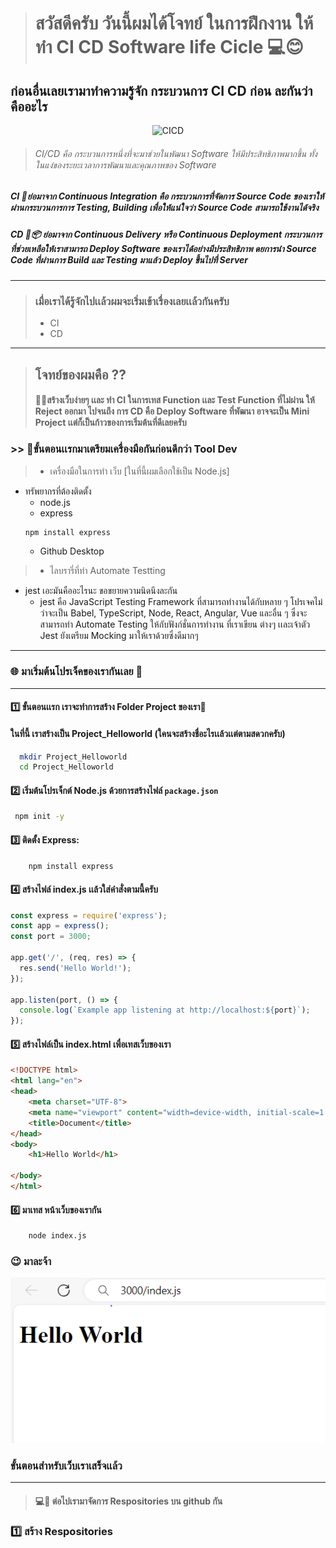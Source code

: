 ># สวัสดีครับ วันนี้ผมได้โจทย์ ในการฝึกงาน ให้ทำ CI CD Software life Cicle 💻😊

## ก่อนอื่นเลยเรามาทำความรู้จัก กระบวนการ CI CD ก่อน ละกันว่าคืออะไร

<p align ="center">
  <img src="https://encrypted-tbn0.gstatic.com/images?q=tbn:ANd9GcRs06WZ7cmn2LOH2z-liycjWe2Vfg51niXz-u9yqDPs7Q&s" alt="CICD">
</p>


> ###### CI/CD คือ กระบวนการหนึ่งที่จะมาช่วยในพัฒนา Software ให้มีประสิทธิภาพมากขึ้น ทั้งในแง่ของระยะเวลาการพัฒนาและคุณภาพของ Software 

##### CI 📁ย่อมาจาก Continuous Integration คือ กระบวนการที่จัดการ Source Code ของเราให้ผ่านกระบวนการการ Testing, Building เพื่อให้แน่ใจว่า Source Code สามารถใช้งานได้จริง

##### CD 📨📦 ย่อมาจาก Continuous Delivery หรือ Continuous Deployment กระบวนการที่ช่วยเหลือให้เราสามารถ Deploy Software ของเราได้อย่างมีประสิทธิภาพ ดยการนำ Source Code ที่ผ่านการ Build และ Testing มาแล้ว  Deploy ขึ้นไปที่ Server
---

>### เมื่อเราได้รู้จักไปเเล้วผมจะเริ่มเข้าเรื่องเลยเเล้วกันครับ 
>-  CI
>-  CD 
---

>## โจทย์ของผมคือ ??
>#### 💬✅สร้างเว็บง่ายๆ เเละ ทำ CI ในการเทส Function เเละ Test Function ที่ไม่ผ่าน ให้ Reject ออกมา ไปจนถึง การ CD คือ Deploy Software ที่พัฒนา อาจจะเป็น Mini Project เเต่ก็เป็นก้าวของการเริ่มต้นที่ดีเลยครับ

### >> 🚀ขั้นตอนเเรกมาเตรียมเครื่องมือกันก่อนดีกว่า Tool Dev
>* เครื่องมือในการทำ เว็บ [ในที่นี้ผมเลือกใช้เป็น Node.js]
  * ทรัพยากรที่ต้องติดตั้ง
    * node.js 
    * express
    ```sh
    npm install express
    ```
    * Github Desktop
>* ไลบรารี่ที่ทำ Automate Testting
  * jest เอะมันคืออะไรนะ ขอขยายความนิดนึงละกัน 
    * jest คือ JavaScript Testing Framework ที่สามารถทำงานได้กับหลาย ๆ โปรเจคไม่ว่าจะเป็น Babel, TypeScript, Node, React, Angular, Vue และอื่น ๆ
    ซึ่งจะสามารถทำ Automate Testing ให้กับฟังก์ชั่นการทำงาน ที่เราเขียน ต่างๆ เเละเจ้าตัว Jest ยังเตรียม Mocking มาให้เราด้วยซึ่งดีมากๆ

---
### 🌐 มาเริ่มต้นโปรเจ็คของเรากันเลย 💨
---
#### 1️⃣ ขั้นตอนเเรก เราจะทำการสร้าง Folder Project ของเรา📁
#### ในที่นี้ เราสร้างเป็น Project_Helloworld (ใคนจะสร้างชื่อะไรเเล้วเเต่ตามสดวกครับ)

  ```sh
    mkdir Project_Helloworld
    cd Project_Helloworld
 ```

#### 2️⃣ เริ่มต้นโปรเจ็กต์ Node.js ด้วยการสร้างไฟล์ `package.json`

   ```sh
    npm init -y
   ```

#### 3️⃣ ติดตั้ง Express:

```sh
    npm install express
```
#### 4️⃣ สร้างไฟล์ index.js เเล้วใส่คำสั่งตามนี้ครับ
```js
const express = require('express');
const app = express();
const port = 3000;

app.get('/', (req, res) => {
  res.send('Hello World!');
});

app.listen(port, () => {
  console.log(`Example app listening at http://localhost:${port}`);
});

```

#### 5️⃣ สร้างไฟล์เป็น index.html เพื่อเทสเว็บของเรา

```html
<!DOCTYPE html>
<html lang="en">
<head>
    <meta charset="UTF-8">
    <meta name="viewport" content="width=device-width, initial-scale=1.0">
    <title>Document</title>
</head>
<body>
    <h1>Hello World</h1>

</body>
</html>
```
#### 6️⃣ มาเทส หน้าเว็บของเรากัน
```sh
    node index.js
```

### 😉 มาละจ้า
<p align ="center">
  <img src="../Document/image/Test_web.PNG" alt="testweb">
</p>

### ขั้นตอนสำหรับเว็บเราเสร็จเเล้ว
----

>#### 💻📑 ต่อไปเรามาจัดการ Respositories บน github กัน

### 1️⃣ สร้าง Respositories









